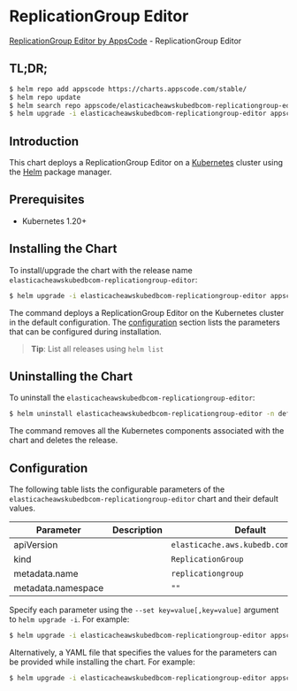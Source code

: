 # ReplicationGroup Editor

[ReplicationGroup Editor by AppsCode](https://appscode.com) - ReplicationGroup Editor

## TL;DR;

```bash
$ helm repo add appscode https://charts.appscode.com/stable/
$ helm repo update
$ helm search repo appscode/elasticacheawskubedbcom-replicationgroup-editor --version=v0.22.0
$ helm upgrade -i elasticacheawskubedbcom-replicationgroup-editor appscode/elasticacheawskubedbcom-replicationgroup-editor -n default --create-namespace --version=v0.22.0
```

## Introduction

This chart deploys a ReplicationGroup Editor on a [Kubernetes](http://kubernetes.io) cluster using the [Helm](https://helm.sh) package manager.

## Prerequisites

- Kubernetes 1.20+

## Installing the Chart

To install/upgrade the chart with the release name `elasticacheawskubedbcom-replicationgroup-editor`:

```bash
$ helm upgrade -i elasticacheawskubedbcom-replicationgroup-editor appscode/elasticacheawskubedbcom-replicationgroup-editor -n default --create-namespace --version=v0.22.0
```

The command deploys a ReplicationGroup Editor on the Kubernetes cluster in the default configuration. The [configuration](#configuration) section lists the parameters that can be configured during installation.

> **Tip**: List all releases using `helm list`

## Uninstalling the Chart

To uninstall the `elasticacheawskubedbcom-replicationgroup-editor`:

```bash
$ helm uninstall elasticacheawskubedbcom-replicationgroup-editor -n default
```

The command removes all the Kubernetes components associated with the chart and deletes the release.

## Configuration

The following table lists the configurable parameters of the `elasticacheawskubedbcom-replicationgroup-editor` chart and their default values.

|     Parameter      | Description |                     Default                      |
|--------------------|-------------|--------------------------------------------------|
| apiVersion         |             | <code>elasticache.aws.kubedb.com/v1alpha1</code> |
| kind               |             | <code>ReplicationGroup</code>                    |
| metadata.name      |             | <code>replicationgroup</code>                    |
| metadata.namespace |             | <code>""</code>                                  |


Specify each parameter using the `--set key=value[,key=value]` argument to `helm upgrade -i`. For example:

```bash
$ helm upgrade -i elasticacheawskubedbcom-replicationgroup-editor appscode/elasticacheawskubedbcom-replicationgroup-editor -n default --create-namespace --version=v0.22.0 --set apiVersion=elasticache.aws.kubedb.com/v1alpha1
```

Alternatively, a YAML file that specifies the values for the parameters can be provided while
installing the chart. For example:

```bash
$ helm upgrade -i elasticacheawskubedbcom-replicationgroup-editor appscode/elasticacheawskubedbcom-replicationgroup-editor -n default --create-namespace --version=v0.22.0 --values values.yaml
```
